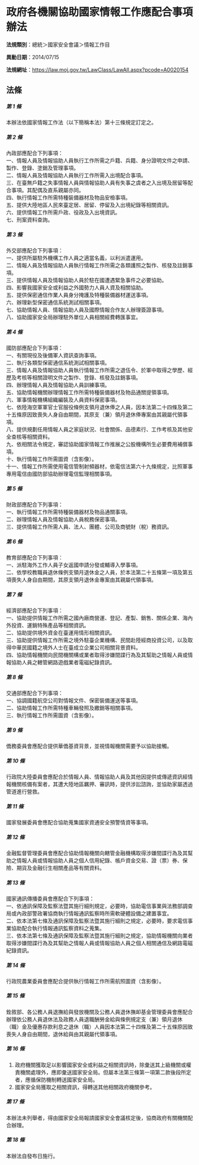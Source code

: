 # 政府各機關協助國家情報工作應配合事項辦法

**法規類別**：總統＞國家安全會議＞情報工作目

**異動日期**：2014/07/15  

**法規網址**：https://law.moj.gov.tw/LawClass/LawAll.aspx?pcode=A0020154





## 法條
##### 第 1 條
本辦法依國家情報工作法（以下簡稱本法）第十三條規定訂定之。

##### 第 2 條
內政部應配合下列事項：  
一、情報人員及情報協助人員執行工作所需之戶籍、兵籍、身分證明文件之申請、製作、登錄、塗銷及管理事項。  
二、情報人員及情報協助人員執行工作所需入出境配合事項。  
三、在臺無戶籍之失事情報人員與情報協助人員有失事之虞者之入出境及居留等配合事項。其配偶及直系親屬亦同。  
四、執行情報工作所需特種裝備器材及物品安檢事項。  
五、提供大陸地區人民來臺定居、居留、停留及入出境紀錄等相關資訊。  
六、提供情報工作所需戶政、役政及入出境資訊。  
七、刑案資料查詢。

##### 第 3 條
外交部應配合下列事項：  
一、提供所屬駐外機構工作人員之適當名義，以利派遣運用。  
二、情報人員及情報協助人員執行情報工作所需之各類護照之製作、核發及註銷事項。  
三、提供情報人員及情報協助人員於駐在國遭遇緊急事件之必要協助。  
四、影響我國家安全或利益之外國勢力人員人資及相關協助。  
五、提供保密通信作業人員身分掩護及特種裝備器材運送事項。  
六、辦理新型保密通信系統測試相關事項。  
七、協助情報人員、情報協助人員及國際情報合作友人辦理簽證事項。  
八、協助國家安全局辦理駐外單位人員相關經費轉匯事宜。

##### 第 4 條
國防部應配合下列事項：  
一、有關現役及後備軍人資訊查詢事項。  
二、執行各類型保密通信系統測試相關事項。  
三、情報人員及情報協助人員執行情報工作所需之退伍令、於軍中取得之學歷、經歷及考核等相關證明文件之製作、登錄、核發及註銷事項。  
四、辦理情報人員及情報協助人員訓練事項。  
五、協助情報機關辦理情報工作所需特種裝備器材及物品通關提領事項。  
六、軍事情報機構組織編裝及人員資料保密事項。  
七、依陸海空軍軍官士官服役條例支領月退休俸之人員，因本法第二十四條及第二十五條原因致喪失人身自由期間，其原支（兼）領月退休俸專案由其親屬代領事項。  
八、提供規劃任用情報人員之家庭狀況、社會關係、品德素行、工作考核及其他安全查核等相關資料。  
九、依相關法令規定，審認協助國家情報工作推展之公股機構所生必要費用補償事項。  
十、執行情報工作所需圖資（含影像）。  
十一、情報工作所需使用電信管制射頻器材，依電信法第六十九條規定，比照軍事專用電信由國防部協助辦理電信監理相關事項。

##### 第 5 條
財政部應配合下列事項：  
一、執行情報工作所需特種裝備器材及物品通關事項。  
二、辦理情報人員及情報協助人員稅務保密事項。  
三、提供情報工作所需人員、法人、團體、公司及商號財（稅）務資訊。

##### 第 6 條
教育部應配合下列事項：  
一、派駐海外工作人員子女返國申請分發或輔導入學事項。  
二、依學校教職員退休條例支領月退休金之人員，於本法第二十五條第一項及第五項喪失人身自由期間，其原支領月退休金專案由其親屬代領事項。

##### 第 7 條
經濟部應配合下列事項：  
一、協助提供情報工作所需之國內廠商營運、登記、產製、銷售、關係企業、海內外投資、運銷特殊產品等相關資訊。  
二、協助提供境外資金在臺運用情形相關資訊。  
三、協助提供情報工作所需之境外駐臺企業機構、民間赴陸經商投資公司，以及取得中華民國籍之境外人士在臺成立企業公司相關背景資料。  
四、協助情報機關向民間機關構或業者取得涉嫌間諜行為及其幫助之情報人員或情報協助人員之轄管網路遊戲業者電磁紀錄資訊。

##### 第 8 條
交通部應配合下列事項：  
一、協調國籍航空公司對情報文件、保密裝備運送等事項。  
二、協助情報工作所需特種車輛發照及繳銷等相關事項。  
三、執行情報工作所需圖資（含影像）。

##### 第 9 條
僑務委員會應配合提供華僑基資背景，並視情報機關需要予以協助接觸。

##### 第 10 條
行政院大陸委員會應配合於情報人員、情報協助人員及其他因提供或傳遞資訊經情報機關核備有案者，其遭大陸地區羈押、審訊時，提供涉訟諮詢，並協助家屬透過管道進行營救。

##### 第 11 條
國家發展委員會應配合協助蒐集國家資通安全預警情資等事項。

##### 第 12 條
金融監督管理委員會應配合協助情報機關向轄管金融機構取得涉嫌間諜行為及其幫助之情報人員或情報協助人員之個人信用紀錄、帳戶資金交易、證（票）券、保險、期貨及金融衍生相關產品等有關資料。

##### 第 13 條
國家通訊傳播委員會應配合下列事項：  
一、依通訊保障及監察法暨其施行細則規定，必要時，協助電信事業與法務部調查局或內政部警政署協商執行情報通訊監察時所需軟硬體設備之建置事宜。  
二、依本法第七條及通訊保障及監察法暨其施行細則之規定，必要時，要求電信事業協助配合執行情報通訊監察資料之蒐集。  
三、依本法第七條及通訊保障及監察法暨其施行細則之規定，協助情報機關向業者取得涉嫌間諜行為及其幫助之情報人員或情報協助人員之個人相關通信及網路電磁紀錄資訊。

##### 第 14 條
行政院農業委員會應配合提供執行情報工作所需航照圖資（含影像）。

##### 第 15 條
銓敘部、各公務人員退撫給與發放機關及公務人員退休撫卹基金管理委員會應配合辦理依公務人員退休法及政務人員退職酬勞金給與條例規定支（兼）領月退休（職）金及優惠存款利息之退休（職）人員因本法第二十四條及第二十五條原因致喪失人身自由期間，退休給與由其親屬代領事項。

##### 第 16 條
1. 政府機關獲取足以影響國家安全或利益之相關資訊時，除彙送其上級機關或權責機關處理外，應即彙送國家安全局。但屬本法第三條第一項第二款後段所定者，應循保防機制轉送國家安全局。
1. 國家安全局獲取之相關資訊，得轉送其他相關政府機關參考。

##### 第 17 條
本辦法未列舉者，得由國家安全局報請國家安全會議核定後，協商政府有關機關配合辦理。

##### 第 18 條
本辦法自發布日施行。


